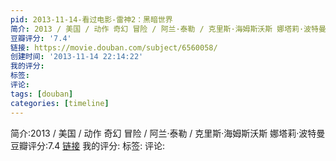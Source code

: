 ```yaml
---
pid: 2013-11-14-看过电影-雷神2：黑暗世界
简介: 2013 / 美国 / 动作 奇幻 冒险 / 阿兰·泰勒 / 克里斯·海姆斯沃斯 娜塔莉·波特曼
豆瓣评分: '7.4'
链接: https://movie.douban.com/subject/6560058/
创建时间: '2013-11-14 22:14:22'
我的评分:
标签:
评论:
tags: [douban]
categories: [timeline]
---
```

简介:2013 / 美国 / 动作 奇幻 冒险 / 阿兰·泰勒 / 克里斯·海姆斯沃斯 娜塔莉·波特曼
豆瓣评分:7.4
[链接](https://movie.douban.com/subject/6560058/)
我的评分:
标签:
评论:
